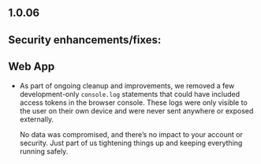 ## 1.0.06

## Security enhancements/fixes:

## Web App

* As part of ongoing cleanup and improvements, we removed a few development-only `console.log` statements that could have included access tokens in the browser console. These logs were only visible to the user on their own device and were never sent anywhere or exposed externally.

  No data was compromised, and there’s no impact to your account or security. Just part of us tightening things up and keeping everything running safely.
